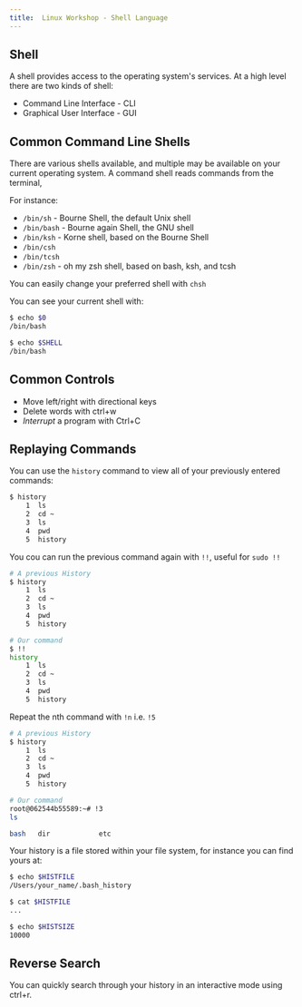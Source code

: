 ```yaml
---
title:  Linux Workshop - Shell Language
---
```


## Shell

A shell provides access to the operating system's services. At a high level there are two kinds
of shell:

* Command Line Interface - CLI
* Graphical User Interface - GUI

## Common Command Line Shells

There are various shells available, and multiple may be available on your current operating system.
A command shell reads commands from the terminal,

For instance:

* `/bin/sh` - Bourne Shell, the default Unix shell
* `/bin/bash` - Bourne again Shell, the GNU shell
* `/bin/ksh` - Korne shell, based on the Bourne Shell
* `/bin/csh`
* `/bin/tcsh`
* `/bin/zsh` - oh my zsh shell, based on bash, ksh, and tcsh

You can easily change your preferred shell with `chsh`

You can see your current shell with:

```bash
$ echo $0
/bin/bash

$ echo $SHELL
/bin/bash
```

## Common Controls

* Move left/right with directional keys
* Delete words with ctrl+w
* _Interrupt_ a program with Ctrl+C

## Replaying Commands

You can use the `history` command to view all of your previously entered commands:

```bash
$ history
    1  ls
    2  cd ~
    3  ls
    4  pwd
    5  history
```

You cou can run the previous command again with `!!`, useful for `sudo !!`

```bash
# A previous History
$ history
    1  ls
    2  cd ~
    3  ls
    4  pwd
    5  history

# Our command
$ !!
history
    1  ls
    2  cd ~
    3  ls
    4  pwd
    5  history
```

Repeat the nth command with `!n` i.e. `!5`

```bash
# A previous History
$ history
    1  ls
    2  cd ~
    3  ls
    4  pwd
    5  history

# Our command
root@062544b55589:~# !3
ls

bash   dir            etc
```

Your history is a file stored within your file system, for instance you can find yours at:

```bash
$ echo $HISTFILE
/Users/your_name/.bash_history

$ cat $HISTFILE
...

$ echo $HISTSIZE
10000
```

## Reverse Search

You can quickly search through your history in an interactive mode using ctrl+r.

<!-- TODO: Add recording -->
